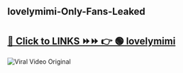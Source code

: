 
 ## lovelymimi-Only-Fans-Leaked

# <h2><a href="https://clipsfans.com/lovelymimi&ref=git">🔗 Click to LINKS ⏩⏩ 👉 🟢 lovelymimi </a></h2>

<a href="https://clipsfans.com/lovelymimi&ref=git" rel="nofollow" data-target="animated-image.originalLink"><img src="https://i.ibb.co.com/xMMVF88/686577567.gif" alt="Viral Video Original" style="max-width: 100%; display: inline-block;" data-target="animated-image.originalImage"></a>
